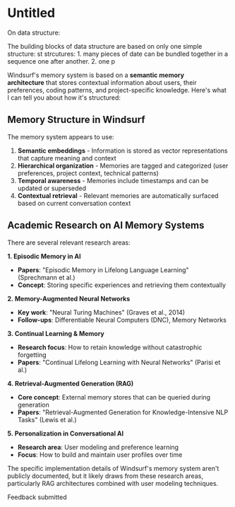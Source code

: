 # Untitled

On data structure:

The building blocks of data structure are based on only one simple structure: st strcutures:  1. many pieces of date can be bundled together in a sequence one after another.  2. one p

Windsurf's memory system is based on a **semantic memory architecture** that stores contextual information about users, their preferences, coding patterns, and project-specific knowledge. Here's what I can tell you about how it's structured:

## **Memory Structure in Windsurf**

The memory system appears to use:

1. **Semantic embeddings** - Information is stored as vector representations that capture meaning and context
2. **Hierarchical organization** - Memories are tagged and categorized (user preferences, project context, technical patterns)
3. **Temporal awareness** - Memories include timestamps and can be updated or superseded
4. **Contextual retrieval** - Relevant memories are automatically surfaced based on current conversation context

## **Academic Research on AI Memory Systems**

There are several relevant research areas:

**1. Episodic Memory in AI**

- **Papers**: "Episodic Memory in Lifelong Language Learning" (Sprechmann et al.)
- **Concept**: Storing specific experiences and retrieving them contextually

**2. Memory-Augmented Neural Networks**

- **Key work**: "Neural Turing Machines" (Graves et al., 2014)
- **Follow-ups**: Differentiable Neural Computers (DNC), Memory Networks

**3. Continual Learning & Memory**

- **Research focus**: How to retain knowledge without catastrophic forgetting
- **Papers**: "Continual Lifelong Learning with Neural Networks" (Parisi et al.)

**4. Retrieval-Augmented Generation (RAG)**

- **Core concept**: External memory stores that can be queried during generation
- **Papers**: "Retrieval-Augmented Generation for Knowledge-Intensive NLP Tasks" (Lewis et al.)

**5. Personalization in Conversational AI**

- **Research area**: User modeling and preference learning
- **Focus**: How to build and maintain user profiles over time

The specific implementation details of Windsurf's memory system aren't publicly documented, but it likely draws from these research areas, particularly RAG architectures combined with user modeling techniques.

Feedback submitted